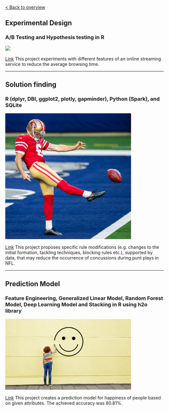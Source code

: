 [< Back to overview](https://s-bishnoi.github.io/shubham-bishnoi/)


## Experimental Design
### A/B Testing and Hypothesis testing in R

[<img src="./ExperimentalDesign/netflix.png" width="400"/>](./ExperimentalDesign/)

[Link](./ExperimentalDesign/) This project experiments with different features of an online streaming service to reduce the average browsing time.

-------------------------------------

## Solution finding
### R (dplyr, DBI, ggplot2, plotly, gapminder), Python (Spark), and SQLite

[<img src="./nfl/punt.png" width="400"/>](./nfl/Case_Study_NFL_Shubham_Bishnoi.html)

[Link](./nfl/Case_Study_NFL_Shubham_Bishnoi.html) This project proposes specific rule modifications (e.g. changes to the initial formation, tackling techniques, blocking rules etc.), supported by data, that may reduce the occurrence of concussions during punt plays in NFL.

-------------------------------------

## Prediction Model 
### Feature Engineering, Generalized Linear Model, Random Forest Model, Deep Learning Model and Stacking in R using h2o library 

[<img src="./PredictionClassificationModels/happy.png" width="400"/>](./PredictionClassificationModels)

[Link](./PredictionClassificationModels) This project creates a prediction model for happiness of people based on given attributes. The achieved accuracy was 80.81%.
